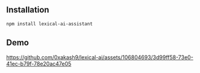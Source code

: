 ## Installation

```bash
npm install lexical-ai-assistant
```

## Demo

https://github.com/0xakash9/lexical-ai/assets/106804693/3d99ff58-73e0-41ec-b79f-78e20ac47e05
